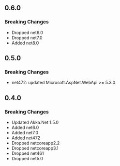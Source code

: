 ## 0.6.0

### Breaking Changes

- Dropped net6.0
- Dropped net7.0
- Added net8.0

## 0.5.0

### Breaking Changes

- net472: updated Microsoft.AspNet.WebApi >= 5.3.0

## 0.4.0

### Breaking Changes

- Updated Akka.Net 1.5.0
- Added net6.0
- Added net7.0
- Added net472
- Dropped netcoreapp2.2
- Dropped netcoreapp3.1
- Dropped net461
- Dropped net5.0